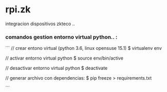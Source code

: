 # rpi.zk
integracion dispositivos zkteco ..

### comandos gestion entorno virtual python.. :

´´´
// crear entono virtual (python 3.6, linux opensuse 15.1)
$ virtualenv env

// activar entorno virtual python
$ source env/bin/active

// desactivar entorno virtual python
$ deactivate

// generar archivo con dependencias:
$ pip freeze > requirements.txt 

´´´

